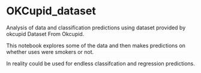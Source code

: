 # OKCupid_dataset
Analysis of data and classification predictions using dataset provided by okcupid
Dataset From Okcupid.

This notebook explores some of the data and then makes predictions on whether uses were smokers or not. 

In reality could be used for endless classifcation and regression predictions.
